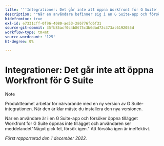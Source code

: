 ```yaml
---
title: '''Integrationer: Det går inte att öppna Workfront för G Suite'
description: '"När en användare befinner sig i en G Suite-app och försöker öppna tillägget Workfront for G Suite öppnas inte tillägget och användaren ser att något gick fel. Försök igen. Att försöka igen är ineffektivt. '''
hidefromtoc: true
exl-id: e7331cff-0f96-4080-ae53-286776fd6f31
source-git-commit: 35fb85acf0c4b8675c3b6dad72c373ac6192055d
workflow-type: tm+mt
source-wordcount: '125'
ht-degree: 0%

---
```


# Integrationer: Det går inte att öppna Workfront för G Suite

<!--Converted to Story-->

>[!NOTE]
>
>Produktteamet arbetar för närvarande med en ny version av G Suite-integrationen. När den är klar måste du installera den nya versionen.

När en användare är i en G Suite-app och försöker öppna tillägget Workfront for G Suite öppnas inte tillägget och användaren ser meddelandet&quot;Något gick fel, försök igen.&quot; Att försöka igen är ineffektivt.

_Först rapporterad den 1 december 2022._
